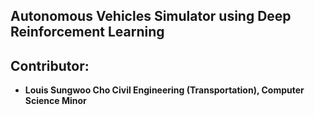 ## Autonomous Vehicles Simulator using Deep Reinforcement Learning 

## Contributor:
- **Louis Sungwoo Cho Civil Engineering (Transportation), Computer Science Minor**
